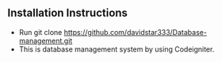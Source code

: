 ## Installation Instructions

- Run git clone https://github.com/davidstar333/Database-management.git
- This is database management system by using Codeigniter.